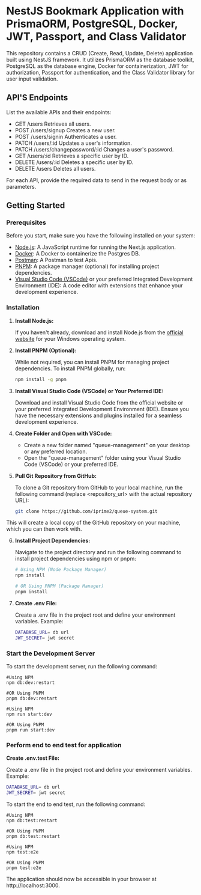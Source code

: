 # NestJS Bookmark Application with PrismaORM, PostgreSQL, Docker, JWT, Passport, and Class Validator

This repository contains a CRUD (Create, Read, Update, Delete) application built using NestJS framework. It utilizes PrismaORM as the database toolkit, PostgreSQL as the database engine, Docker for containerization, JWT for authorization, Passport for authentication, and the Class Validator library for user input validation.

## API'S Endpoints

List the available APIs and their endpoints:

- GET /users Retrieves all users.
- POST /users/signup Creates a new user.
- POST /users/signin Authenticates a user.
- PATCH /users/:id Updates a user's information.
- PATCH /users/changepassword/:id Changes a user's password.
- GET /users/:id Retrieves a specific user by ID.
- DELETE /users/:id Deletes a specific user by ID.
- DELETE /users Deletes all users.

For each API, provide the required data to send in the request body or as parameters.

## Getting Started

### Prerequisites

Before you start, make sure you have the following installed on your system:

- [Node.js](https://nodejs.org/en/download/): A JavaScript runtime for running the Next.js application.
- [Docker](https://nodejs.org/en/download/): A Docker to containerize the Postgres DB.
- [Postman](https://nodejs.org/en/download/): A Postman to test Apis.
- [PNPM](https://pnpm.io/): A package manager (optional) for installing project dependencies.
- [Visual Studio Code (VSCode)](https://code.visualstudio.com/download) or your preferred Integrated Development Environment (IDE): A code editor with extensions that enhance your development experience.

### Installation

1. **Install Node.js:**

   If you haven't already, download and install Node.js from the [official website](https://nodejs.org/en/download/) for your Windows operating system.

2. **Install PNPM (Optional):**

   While not required, you can install PNPM for managing project dependencies. To install PNPM globally, run:

   ```bash
   npm install -g pnpm

3. **Install Visual Studio Code (VSCode) or Your Preferred IDE:**

   Download and install Visual Studio Code from the official website or your preferred Integrated Development Environment (IDE). Ensure you have the necessary extensions and plugins installed for a seamless development experience.

4. **Create Folder and Open with VSCode:**

   - Create a new folder named "queue-management" on your desktop or any preferred location.
   - Open the "queue-management" folder using your Visual Studio Code (VSCode) or your preferred IDE.

5. **Pull Git Repository from GitHub:**

   To clone a Git repository from GitHub to your local machine, run the following command (replace <repository_url> with the actual repository URL):

   ```bash
   git clone https://github.com/iprime2/queue-system.git


This will create a local copy of the GitHub repository on your machine, which you can then work with.

6. **Install Project Dependencies:**

   Navigate to the project directory and run the following command to install project dependencies using npm or pnpm:

   ```bash
   # Using NPM (Node Package Manager)
   npm install

   # OR Using PNPM (Package Manager)
   pnpm install

7. **Create .env File:**

   Create a .env file in the project root and define your environment variables. Example:

   ```bash
   DATABASE_URL= db url
   JWT_SECRET= jwt secret

### Start the Development Server

   To start the development server, run the following command:

    #Using NPM 
    npm db:dev:restart
      
    #OR Using PNPM
    pnpm db:dev:restart

    #Using NPM 
    npm run start:dev
      
    #OR Using PNPM
    pnpm run start:dev

### Perform end to end test for application

  **Create .env.test File:**

   Create a .env file in the project root and define your environment variables. Example:

   ```bash
   DATABASE_URL= db url
   JWT_SECRET= jwt secret
   ```

   To start the end to end test, run the following command:

    #Using NPM 
    npm db:test:restart
      
    #OR Using PNPM
    pnpm db:test:restart

    #Using NPM 
    npm test:e2e
      
    #OR Using PNPM
    pnpm test:e2e

The application should now be accessible in your browser at http://localhost:3000.
